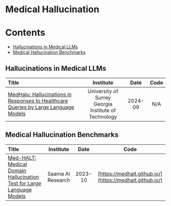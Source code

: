 # Medical Hallucination

# Contents
- [Hallucinations in Medical LLMs](#llms)
- [Medical Hallucination Benchmarks](#benchmarks)

## Hallucinations in Medical LLMs <a name="llms"></a>
| Title | Institute | Date | Code
| :---------------------------------------------------------------------------------------------------------------------------------------------------------------------------------- | :------------------: | :-----------: | :-------------: |
| [MedHalu: Hallucinations in Responses to Healthcare Queries by Large Language Models](https://arxiv.org/abs/2409.19492) | University of Surrey<br>Georgia Institute of Technology | 2024-09 | N/A


## Medical Hallucination Benchmarks <a name="benchmarks"></a>
| Title | Institute | Date | Code
| :---------------------------------------------------------------------------------------------------------------------------------------------------------------------------------- | :------------------: | :-----------: | :-------------: |
| [Med-HALT: Medical Domain Hallucination Test for Large Language Models](https://arxiv.org/abs/2307.15343) | Saama AI Research | 2023-10 | [https://medhalt.github.io/](https://medhalt.github.io/)
